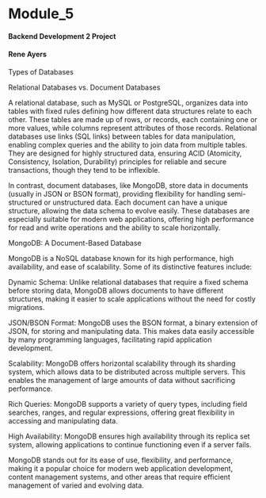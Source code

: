 # Module_5
####  Backend Development 2 Project
####  Rene Ayers


Types of Databases

Relational Databases vs. Document Databases

A relational database, such as MySQL or PostgreSQL, organizes data into tables with fixed rules defining how different data structures relate to each other. These tables are made up of rows, or records, each containing one or more values, while columns represent attributes of those records. Relational databases use links (SQL links) between tables for data manipulation, enabling complex queries and the ability to join data from multiple tables. They are designed for highly structured data, ensuring ACID (Atomicity, Consistency, Isolation, Durability) principles for reliable and secure transactions, though they tend to be inflexible.

In contrast, document databases, like MongoDB, store data in documents (usually in JSON or BSON format), providing flexibility for handling semi-structured or unstructured data. Each document can have a unique structure, allowing the data schema to evolve easily. These databases are especially suitable for modern web applications, offering high performance for read and write operations and the ability to scale horizontally.

MongoDB: A Document-Based Database

MongoDB is a NoSQL database known for its high performance, high availability, and ease of scalability. Some of its distinctive features include:

Dynamic Schema: Unlike relational databases that require a fixed schema before storing data, MongoDB allows documents to have different structures, making it easier to scale applications without the need for costly migrations.

JSON/BSON Format: MongoDB uses the BSON format, a binary extension of JSON, for storing and manipulating data. This makes data easily accessible by many programming languages, facilitating rapid application development.

Scalability: MongoDB offers horizontal scalability through its sharding system, which allows data to be distributed across multiple servers. This enables the management of large amounts of data without sacrificing performance.

Rich Queries: MongoDB supports a variety of query types, including field searches, ranges, and regular expressions, offering great flexibility in accessing and manipulating data.

High Availability: MongoDB ensures high availability through its replica set system, allowing applications to continue functioning even if a server fails.

MongoDB stands out for its ease of use, flexibility, and performance, making it a popular choice for modern web application development, content management systems, and other areas that require efficient management of varied and evolving data.






